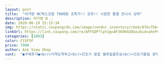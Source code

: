 ```yaml
---
layout: post 
title:  "아가방 NC엑스코점 7900원 초특가!! 강추!! 시원한 물결 끈나시 상하" 
description: 아가방 N ..
date: 2020-06-19 15:15:34 
img: https://static.coupangcdn.com/image/vendor_inventory/cbe6/87bcfbb40a616535b1cbea26bbcbd11daae7348ecebde63dfd2efef3cde5.jpg 
linkUrl: https://link.coupang.com/re/AFFSDP?lptag=AF3600438&subid=ahnPublicAsk&pageKey=1372041157&itemId=2404775475&vendorItemId=70399512226&traceid=V0-113-22b7644a610a7d43 
categories: [1003] 
color: F15F5F 
price: 7900 
author: Ask View Shop 
cont:  "●구매후기●<br/>가격도착하고<br/>건조기 쓸일 별루없을듯요<br/>건조기돌릴 생각으로 한사이즈 크게주문했는데<br/>색상도이쁘구<br/>시원한재질이라 손빨래하여 널어놓으니 금방말라서<br/>시원할것 같아요<br/>실내복하려 구매했는데 집근처는 입히고 나가도이뿔거같아요<br/>요건 바람숭숭 면재질이라 땀도 잘흡수될듯합니다<br/>요즘 냉장고 재질이라고 나온옷들<br/>재질 너무좋아요<br/>진짜더울때는 땀 흡수도안되고 더 더워서 못입히겠더라구요<br/>후기가없어서 고민하다가  주문<br/>" 
---
```

